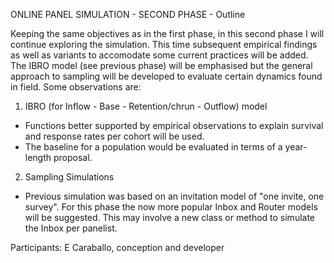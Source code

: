 ONLINE PANEL SIMULATION - SECOND PHASE - Outline

Keeping the same objectives as in the first phase, in this second phase I will continue exploring the simulation. This time subsequent empirical findings as well as variants to accomodate some current practices will be added. The IBRO model (see previous phase) will be emphasised but the general approach to sampling will be developed to evaluate certain dynamics found in field.
Some observations are:

1) IBRO (for Inflow - Base - Retention/chrun - Outflow) model

- Functions better supported by empirical observations to explain survival and response rates per cohort will be used.
- The baseline for a population would be evaluated in terms of a year-length proposal.

2) Sampling Simulations

- Previous simulation was based on an invitation model of "one invite, one survey". For this phase the now more popular Inbox and Router models will be suggested. This may involve a new class or method to simulate the Inbox per panelist.

Participants: E Caraballo, conception and developer







